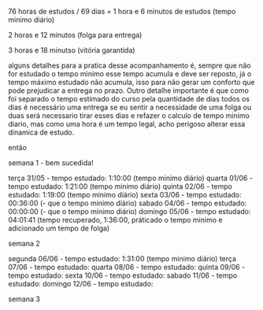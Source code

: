 76 horas de estudos / 69 dias = 1 hora e 6 minutos de estudos (tempo minimo diário)

2 horas e 12 minutos (folga para entrega)

3 horas e 18 minutso (vitória garantida)

alguns detalhes para a pratica desse acompanhamento é, sempre que não for estudado o tempo minímo esse tempo acumula e deve ser reposto, já o tempo máximo estudado não acumula, isso para não gerar um conforto que pode prejudicar a entrega no prazo. Outro detalhe importante é que como foi separado o tempo estimado do curso pela quantidade de dias todos os dias é necessário uma entrega se eu sentir a necessidade de uma folga ou duas será necessario tirar esses dias e refazer o calculo de tempo minimo diario, mas como uma hora é um tempo legal, acho perigoso alterar essa dinamica de estudo.

então 

semana 1 - bem sucedida!

terça 31/05 - tempo estudado: 1:10:00 (tempo minimo diário) 
quarta 01/06 - tempo estudado: 1:21:00 (tempo minimo diário)
quinta 02/06 - tempo estudado: 1:19:00 (tempo minimo diário)
sexta 03/06 - tempo estudado: 00:36:00 (- que o tempo minimo diário)
sabado 04/06 - tempo estudado: 00:00:00 (- que o tempo minimo diário)
domingo 05/06 - tempo estudado: 04:01:41 (tempo recuperado, 1:36:00, práticado o tempo minimo e adicionado um tempo de folga)

semana 2

segunda 06/06 - tempo estudado: 1:31:00 (tempo minimo diário)
terça 07/06 - tempo estudado: 
quarta 08/06 - tempo estudado: 
quinta 09/06 - tempo estudado: 
sexta 10/06 - tempo estudado: 
sabado 11/06 - tempo estudado: 
domingo 12/06 - tempo estudado: 

semana 3
